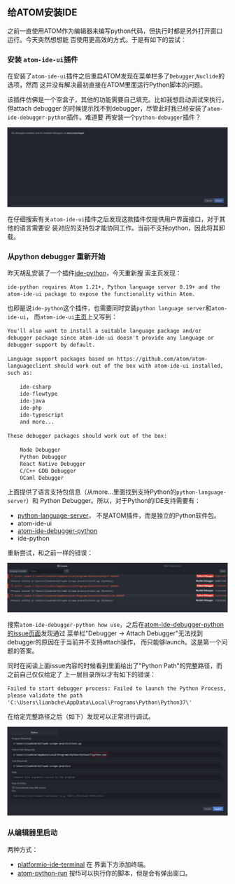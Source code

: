 ## 给ATOM安装IDE

之前一直使用ATOM作为编辑器来编写python代码，但执行时都是另外打开窗口运行。今天突然想想能
否使用更高效的方式。于是有如下的尝试：

### 安装 `atom-ide-ui`插件

在安装了`atom-ide-ui`插件之后重启ATOM发现在菜单栏多了`Debugger`,`Nuclide`的选项，然而
这并没有解决最初直接在ATOM里面运行Python脚本的问题。

该插件仿佛是一个空盒子，其他的功能需要自己填充。比如我想启动调试来执行，但attach debugger
的时候提示找不到debugger，尽管此时我已经安装了`atom-ide-debugger-python`插件。难道要
再安装一个`python-debugger`插件？

![](atom_attach_debugger.PNG)

在仔细搜索有关`atom-ide-ui`插件之后发现这款插件仅提供用户界面接口，对于其他的语言需要安
装对应的支持包才能协同工作。当前不支持python，因此将其卸载。

### 从python debugger 重新开始

昨天胡乱安装了一个插件[ide-python](https://atom.io/packages/ide-python)，今天重新搜
索主页发现：

```
ide-python requires Atom 1.21+, Python language server 0.19+ and the atom-ide-ui package to expose the functionality within Atom.
```

也即是说`ide-python`这个插件，也需要同时安装`python language server`和`atom-ide-ui`，
而`atom-ide-ui`[主页](https://atom.io/packages/atom-ide-ui)上又写到：

```
You'll also want to install a suitable language package and/or debugger package since atom-ide-ui doesn't provide any language or debugger support by default.

Language support packages based on https://github.com/atom/atom-languageclient should work out of the box with atom-ide-ui installed, such as:

    ide-csharp
    ide-flowtype
    ide-java
    ide-php
    ide-typescript
    and more...

These debugger packages should work out of the box:

    Node Debugger
    Python Debugger
    React Native Debugger
    C/C++ GDB Debugger
    OCaml Debugger
```

上面提供了语言支持包信息（从more...里面找到支持Python的`python-language-server`）和
Python Debugger。所以，对于Python的IDE支持需要有：

- [python-language-server](https://github.com/palantir/python-language-server)，
不是ATOM插件，而是独立的Python软件包。
- atom-ide-ui
- [atom-ide-debugger-python](https://atom.io/packages/atom-ide-debugger-python)
- ide-python

重新尝试，和之前一样的错误：

![](atom_start_debugger_error.PNG)

搜索`atom-ide-debugger-python how use`，之后在[atom-ide-debugger-python的issue页面](https://github.com/facebookarchive/atom-ide-debugger-python/issues/1)发现通过
菜单栏"Debugger -> Attach Debugger"无法找到debugger的原因在于当前并不支持attach操作，
而只能够launch。这是第一个问题的答案。

同时在阅读上面issue内容的时候看到里面给出了"Python Path"的完整路径，而之前自己仅仅给定了
上一层目录所以才有如下的错误：

```
Failed to start debugger process: Failed to launch the Python Process, please validate the path 'C:\Users\lianbche\AppData\Local\Programs\Python\Python37\'
```

在给定完整路径之后（如下）发现可以正常进行调试。

![](atom_start_debugger_ok.PNG)

### 从编辑器里启动

两种方式：

- [platformio-ide-terminal](https://atom.io/packages/platformio-ide-terminal)	在
界面下方添加终端。
- [atom-python-run]() 按f5可以执行你的脚本，但是会有弹出窗口。
